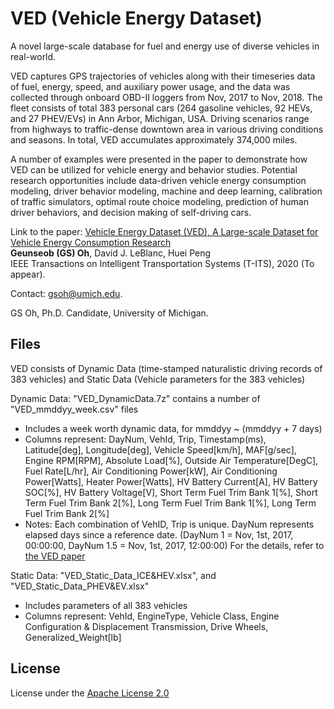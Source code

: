 # VED (Vehicle Energy Dataset)
A novel large-scale database for fuel and energy use of diverse vehicles in real-world.

VED captures GPS trajectories of vehicles along with their timeseries data of fuel, energy, speed, and auxiliary power usage, and the data was collected through onboard OBD-II loggers from Nov, 2017 to Nov, 2018.
The fleet consists of total 383 personal cars (264 gasoline vehicles, 92 HEVs, and 27 PHEV/EVs) in Ann Arbor, Michigan, USA. 
Driving scenarios range from highways to traffic-dense downtown area in various driving conditions and seasons. 
In total, VED accumulates approximately 374,000 miles. 

A number of examples were presented in the paper to demonstrate how VED can be utilized for vehicle energy and behavior studies. Potential research opportunities include data-driven vehicle energy consumption modeling, driver behavior modeling, machine and deep learning, calibration of traffic simulators, optimal route choice modeling, prediction of human driver behaviors, and decision making of self-driving cars.

Link to the paper: 
[Vehicle Energy Dataset (VED), A Large-scale Dataset for Vehicle Energy Consumption Research](https://arxiv.org/pdf/1905.02081.pdf)\
**Geunseob (GS) Oh**, David J. LeBlanc, Huei Peng\
IEEE Transactions on Intelligent Transportation Systems (T-ITS), 2020 (To appear).


Contact: gsoh@umich.edu.

GS Oh, Ph.D. Candidate, University of Michigan.



## Files
VED consists of Dynamic Data (time-stamped naturalistic driving records of 383 vehicles) and Static Data (Vehicle parameters for the 383 vehicles)

Dynamic Data: "VED_DynamicData.7z" contains a number of "VED_mmddyy_week.csv" files
- Includes a week worth dynamic data, for mmddyy ~ (mmddyy + 7 days)
- Columns represent:
	DayNum,	VehId,	Trip,	Timestamp(ms),	Latitude[deg],	Longitude[deg],	Vehicle Speed[km/h],	MAF[g/sec],	Engine RPM[RPM],	Absolute Load[%],	Outside Air Temperature[DegC],	Fuel Rate[L/hr],	Air Conditioning Power[kW],	Air Conditioning Power[Watts],	Heater Power[Watts],	HV Battery Current[A],	HV Battery SOC[%],	HV Battery Voltage[V],	Short Term Fuel Trim Bank 1[%],	Short Term Fuel Trim Bank 2[%],	Long Term Fuel Trim Bank 1[%],	Long Term Fuel Trim Bank 2[%]
- Notes:
	Each combination of VehID, Trip is unique.
	DayNum represents elapsed days since a reference date. (DayNum 1 = Nov, 1st, 2017, 00:00:00, DayNum 1.5 = Nov, 1st, 2017, 12:00:00)
	For the details, refer to [the VED paper](https://arxiv.org/abs/1905.02081)
	
	
Static Data: "VED_Static_Data_ICE&HEV.xlsx", and "VED_Static_Data_PHEV&EV.xlsx"
- Includes parameters of all 383 vehicles
- Columns represent: 
	VehId,	EngineType,	Vehicle Class,	Engine Configuration & Displacement	Transmission,	Drive Wheels,	Generalized_Weight[lb]



## License

License under the [Apache License 2.0](LICENSE)
